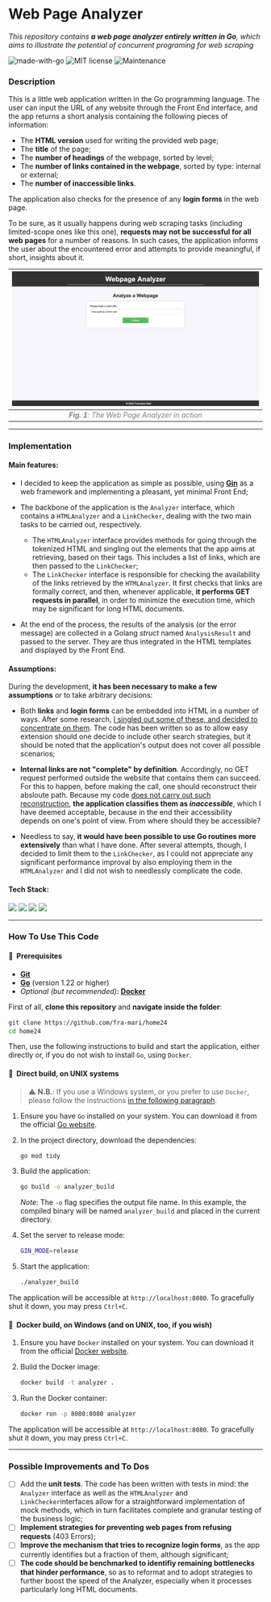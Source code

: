 # Web Page Analyzer
_This repository contains **a web page analyzer entirely written in Go**, which aims to illustrate the potential of concurrent programing for web scraping_

![made-with-go](https://img.shields.io/badge/Made_with-Go-blue) ![MIT license](https://img.shields.io/badge/License-MIT-orange.svg) ![Maintenance](https://img.shields.io/badge/Maintained%5F-yes-green.svg)

### Description

This is a little web application written in the Go programming language. The user can input the URL of any website through the Front End interface, and the app returns a short analysis containing the following pieces of information:

- The **HTML version** used for writing the provided web page;
- The **title** of the page;
- The **number of headings** of the webpage, sorted by level;
- The **number of links contained in the webpage**, sorted by type: internal or external;
- The **number of inaccessible links**. 

The application also checks for the presence of any **login forms** in the web page.

To be sure, as it usually happens during web scraping tasks (including limited-scope ones like this one), **requests may not be successful for all web pages** for a number of reasons. In such cases, the application informs the user about the encountered error and attempts to provide meaningful, if short, insights about it.

|                  ![gif](img/wpanalyzer.gif)                  |
| :----------------------------------------------------------: |
| <span style="color:grey"> <i><b>Fig. 1</b>: The Web Page Analyzer in action</i></span> |

---
### Implementation

#### Main features:
- I decided to keep the application as simple as possible, using [**Gin**](https://gin-gonic.com/) as a web framework and implementing a pleasant, yet minimal Front End;

- The backbone of the application is the `Analyzer` interface, which contains a `HTMLAnalyzer` and a `LinkChecker`, dealing with the two main tasks to be carried out, respectively.

	- The `HTMLAnalyzer` interface provides methods for going through the tokenized HTML and singling out the elements that the app aims at retrieving, based on their tags. This includes a list of links, which are then passed to the `LinkChecker`;
	- The `LinkChecker` interface is responsible for checking the availability of the links retrieved by the `HTMLAnalyzer`. It first checks that links are formally correct, and then, whenever applicable, **it performs GET requests in parallel**, in order to minimize the execution time, which may be significant for long HTML documents.

- At the end of the process, the results of the analysis (or the error message) are collected in a Golang _struct_ named `AnalysisResult` and passed to the server. They are thus integrated in the HTML templates and displayed by the Front End.         

#### Assumptions:
During the development, **it has been necessary to make a few assumptions** or to take arbitrary decisions: 

- Both **links** and **login forms** can be embedded into HTML in a number of ways. After some research, <u>I singled out some of these, and decided to concentrate on them</u>. The code has been written so as to allow easy extension should one decide to include other search strategies, but it should be noted that the application's output does not cover all possible scenarios;

- **Internal links are not "complete" by definition**. Accordingly, no GET request performed outside the website that contains them can succeed. For this to happen, before making the call, one should reconstruct their absloute path. Because my code <u>does not carry out such reconstruction</u>, **the application classifies them as _inaccessible_**, which I have deemed acceptable, because in the end their accessibility depends on one's point of view. From where should they be accessible?

- Needless to say, **it would have been possible to use Go routines more extensively** than what I have done. After several attempts, though, I decided to limit them to the `LinkChecker`, as I could not appreciate any significant performance improval by also employing them in the `HTMLAnalyzer` and I did not wish to needlessly complicate the code.
    
 

#### Tech Stack:
<p>
<img src="https://img.shields.io/badge/go-%2300ADD8.svg?style=for-the-badge&logo=go&logoColor=white" height="24" />
<img src="https://img.shields.io/badge/html5-%23E34F26.svg?&style=for-the-badge&logo=html5&logoColor=white" height="24" />
<img src="https://img.shields.io/badge/css3-%231572B6.svg?&style=for-the-badge&logo=css3&logoColor=white" height="24"/>
<img src="https://img.shields.io/badge/docker-%232496ED.svg?&style=for-the-badge&logo=docker&logoColor=white" height="24"/>
</p>


---
### How To Use This Code
#### 🔔&nbsp; Prerequisites

- [**Git**](https://www.git-scm.com/downloads)
- [**Go**](https://go.dev/dl/) (version 1.22 or higher)
- _Optional (but recommended)_: [**Docker**](https://www.docker.com/products/docker-desktop/)

First of all, **clone this repository** and **navigate inside the folder**:

```sh
git clone https://github.com/fra-mari/home24
cd home24
```    
 
Then, use the following instructions to build and start the application, either directly or, if you do not wish to install `Go`, using `Docker`. 
 
#### 📌&nbsp; Direct build, on UNIX systems

> ⚠️ **N.B.**: If you use a Windows system, or you prefer to use `Docker`, please follow the instructions [in the following paragraph](https://github.com/fra-mari/home24?tab=readme-ov-file#-docker-build-on-windows-and-on-unix-too-if-you-wish).

1. Ensure you have `Go` installed on your system. You can download it from the official [Go website](https://go.dev/dl/).

2. In the project directory, download the dependencies:
    
    ```sh
    go mod tidy
    ```
    
3. Build the application:     

    ```sh
    go build -o analyzer_build
    ```

	_Note_: The `-o` flag specifies the output file name. In this example, the compiled binary will be 	named `analyzer_build` and placed in the current directory.

4. Set the server to release mode:    
	
	```sh
    GIN_MODE=release
    ```
    
5. Start the application:
	
	```sh
    ./analyzer_build
    ```
        
The application will be accessible at `http://localhost:8080`. To gracefully shut it down, you may press `Ctrl+C`.

#### 📌&nbsp; Docker build, on Windows (and on UNIX, too, if you wish)

1. Ensure you have `Docker` installed on your system. You can download it from the official [Docker website](https://www.docker.com/products/docker-desktop/).



2. Build the Docker image:

    ```sh
    docker build -t analyzer .
    ```

3. Run the Docker container:

    ```sh
    docker run -p 8080:8080 analyzer
    ```

The application will be accessible at `http://localhost:8080`. To gracefully shut it down, you may press `Ctrl+C`.

---
### Possible Improvements and To Dos
- [ ] Add the **unit tests**. The code has been written with tests in mind: the `Analyzer` interface as well as the `HTMLAnalyzer` and `LinkChecker`interfaces allow for a straightforward implementation of mock methods, which in turn facilitates complete and granular testing of the business logic;
- [ ] **Implement strategies for preventing web pages from refusing requests** (403 Errors);
- [ ] **Improve the mechanism that tries to recognize login forms**, as the app currently identifies but a fraction of them, although significant; 
- [ ] **The code should be benchmarked to identifiy remaining bottlenecks that hinder performance**, so as to reformat and to adopt strategies to further boost the speed of the Analyzer, especially when it processes particularly long HTML documents.
